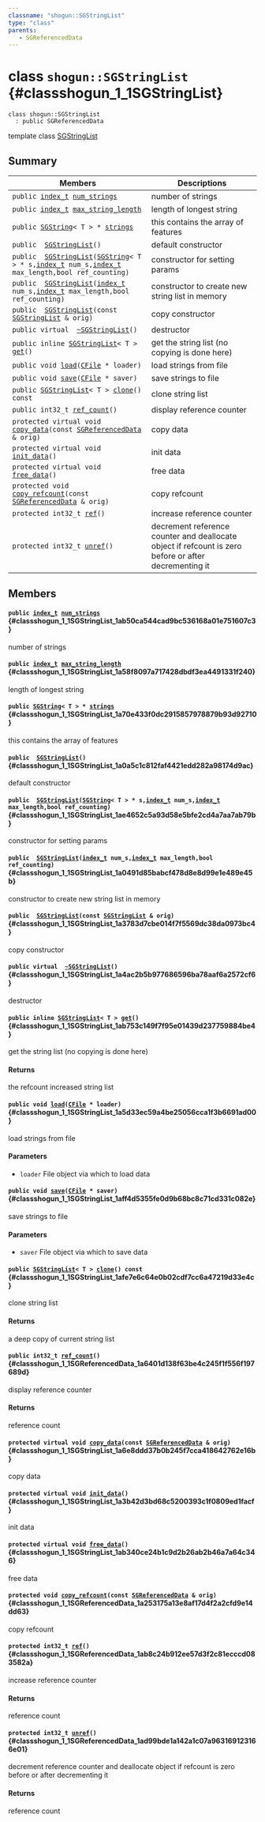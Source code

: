```yaml
---
classname: "shogun::SGStringList"
type: "class"
parents:
   - SGReferencedData
---
```


# class `shogun::SGStringList` {#classshogun_1_1SGStringList}

```
class shogun::SGStringList
  : public SGReferencedData
```

template class [SGStringList](#classshogun_1_1SGStringList)

## Summary

 Members                        | Descriptions
--------------------------------|---------------------------------------------
`public `[`index_t`](#common_8h_1a6da8132ec1234c0d616142e3a246f858)` `[`num_strings`](#classshogun_1_1SGStringList_1ab50ca544cad9bc536168a01e751607c3) | number of strings
`public `[`index_t`](#common_8h_1a6da8132ec1234c0d616142e3a246f858)` `[`max_string_length`](#classshogun_1_1SGStringList_1a58f8097a717428dbdf3ea4491331f240) | length of longest string
`public `[`SGString`](#classshogun_1_1SGString)`< T > * `[`strings`](#classshogun_1_1SGStringList_1a70e433f0dc2915857978879b93d92710) | this contains the array of features
`public  `[`SGStringList`](#classshogun_1_1SGStringList_1a0a5c1c812faf4421edd282a98174d9ac)`()` | default constructor
`public  `[`SGStringList`](#classshogun_1_1SGStringList_1ae4652c5a93d58e5bfe2cd4a7aa7ab79b)`(`[`SGString`](#classshogun_1_1SGString)`< T > * s,`[`index_t`](#common_8h_1a6da8132ec1234c0d616142e3a246f858)` num_s,`[`index_t`](#common_8h_1a6da8132ec1234c0d616142e3a246f858)` max_length,bool ref_counting)` | constructor for setting params
`public  `[`SGStringList`](#classshogun_1_1SGStringList_1a0491d85babcf478d8e8d99e1e489e45b)`(`[`index_t`](#common_8h_1a6da8132ec1234c0d616142e3a246f858)` num_s,`[`index_t`](#common_8h_1a6da8132ec1234c0d616142e3a246f858)` max_length,bool ref_counting)` | constructor to create new string list in memory
`public  `[`SGStringList`](#classshogun_1_1SGStringList_1a3783d7cbe014f7f5569dc38da0973bc4)`(const `[`SGStringList`](#classshogun_1_1SGStringList)` & orig)` | copy constructor
`public virtual  `[`~SGStringList`](#classshogun_1_1SGStringList_1a4ac2b5b977686596ba78aaf6a2572cf6)`()` | destructor
`public inline `[`SGStringList`](#classshogun_1_1SGStringList)`< T > `[`get`](#classshogun_1_1SGStringList_1ab753c149f7f95e01439d237759884be4)`()` | get the string list (no copying is done here)
`public void `[`load`](#classshogun_1_1SGStringList_1a5d33ec59a4be25056cca1f3b6691ad00)`(`[`CFile`](#classshogun_1_1CFile)` * loader)` | load strings from file
`public void `[`save`](#classshogun_1_1SGStringList_1aff4d5355fe0d9b68bc8c71cd331c082e)`(`[`CFile`](#classshogun_1_1CFile)` * saver)` | save strings to file
`public `[`SGStringList`](#classshogun_1_1SGStringList)`< T > `[`clone`](#classshogun_1_1SGStringList_1afe7e6c64e0b02cdf7cc6a47219d33e4c)`() const` | clone string list
`public int32_t `[`ref_count`](#classshogun_1_1SGReferencedData_1a6401d138f63be4c245f1f556f197689d)`()` | display reference counter
`protected virtual void `[`copy_data`](#classshogun_1_1SGStringList_1a6e8ddd37b0b245f7cca418642762e16b)`(const `[`SGReferencedData`](#classshogun_1_1SGReferencedData)` & orig)` | copy data
`protected virtual void `[`init_data`](#classshogun_1_1SGStringList_1a3b42d3bd68c5200393c1f0809ed1facf)`()` | init data
`protected virtual void `[`free_data`](#classshogun_1_1SGStringList_1ab340ce24b1c9d2b26ab2b46a7a64c346)`()` | free data
`protected void `[`copy_refcount`](#classshogun_1_1SGReferencedData_1a253175a13e8af17d4f2a2cfd9e14dd63)`(const `[`SGReferencedData`](#classshogun_1_1SGReferencedData)` & orig)` | copy refcount
`protected int32_t `[`ref`](#classshogun_1_1SGReferencedData_1ab8c24b912ee57d3f2c81ecccd083582a)`()` | increase reference counter
`protected int32_t `[`unref`](#classshogun_1_1SGReferencedData_1ad99bde1a142a1c07a963169123166e01)`()` | decrement reference counter and deallocate object if refcount is zero before or after decrementing it

## Members

#### `public `[`index_t`](#common_8h_1a6da8132ec1234c0d616142e3a246f858)` `[`num_strings`](#classshogun_1_1SGStringList_1ab50ca544cad9bc536168a01e751607c3) {#classshogun_1_1SGStringList_1ab50ca544cad9bc536168a01e751607c3}

number of strings

#### `public `[`index_t`](#common_8h_1a6da8132ec1234c0d616142e3a246f858)` `[`max_string_length`](#classshogun_1_1SGStringList_1a58f8097a717428dbdf3ea4491331f240) {#classshogun_1_1SGStringList_1a58f8097a717428dbdf3ea4491331f240}

length of longest string

#### `public `[`SGString`](#classshogun_1_1SGString)`< T > * `[`strings`](#classshogun_1_1SGStringList_1a70e433f0dc2915857978879b93d92710) {#classshogun_1_1SGStringList_1a70e433f0dc2915857978879b93d92710}

this contains the array of features

#### `public  `[`SGStringList`](#classshogun_1_1SGStringList_1a0a5c1c812faf4421edd282a98174d9ac)`()` {#classshogun_1_1SGStringList_1a0a5c1c812faf4421edd282a98174d9ac}

default constructor

#### `public  `[`SGStringList`](#classshogun_1_1SGStringList_1ae4652c5a93d58e5bfe2cd4a7aa7ab79b)`(`[`SGString`](#classshogun_1_1SGString)`< T > * s,`[`index_t`](#common_8h_1a6da8132ec1234c0d616142e3a246f858)` num_s,`[`index_t`](#common_8h_1a6da8132ec1234c0d616142e3a246f858)` max_length,bool ref_counting)` {#classshogun_1_1SGStringList_1ae4652c5a93d58e5bfe2cd4a7aa7ab79b}

constructor for setting params

#### `public  `[`SGStringList`](#classshogun_1_1SGStringList_1a0491d85babcf478d8e8d99e1e489e45b)`(`[`index_t`](#common_8h_1a6da8132ec1234c0d616142e3a246f858)` num_s,`[`index_t`](#common_8h_1a6da8132ec1234c0d616142e3a246f858)` max_length,bool ref_counting)` {#classshogun_1_1SGStringList_1a0491d85babcf478d8e8d99e1e489e45b}

constructor to create new string list in memory

#### `public  `[`SGStringList`](#classshogun_1_1SGStringList_1a3783d7cbe014f7f5569dc38da0973bc4)`(const `[`SGStringList`](#classshogun_1_1SGStringList)` & orig)` {#classshogun_1_1SGStringList_1a3783d7cbe014f7f5569dc38da0973bc4}

copy constructor

#### `public virtual  `[`~SGStringList`](#classshogun_1_1SGStringList_1a4ac2b5b977686596ba78aaf6a2572cf6)`()` {#classshogun_1_1SGStringList_1a4ac2b5b977686596ba78aaf6a2572cf6}

destructor

#### `public inline `[`SGStringList`](#classshogun_1_1SGStringList)`< T > `[`get`](#classshogun_1_1SGStringList_1ab753c149f7f95e01439d237759884be4)`()` {#classshogun_1_1SGStringList_1ab753c149f7f95e01439d237759884be4}

get the string list (no copying is done here)

#### Returns
the refcount increased string list

#### `public void `[`load`](#classshogun_1_1SGStringList_1a5d33ec59a4be25056cca1f3b6691ad00)`(`[`CFile`](#classshogun_1_1CFile)` * loader)` {#classshogun_1_1SGStringList_1a5d33ec59a4be25056cca1f3b6691ad00}

load strings from file

#### Parameters
* `loader` File object via which to load data

#### `public void `[`save`](#classshogun_1_1SGStringList_1aff4d5355fe0d9b68bc8c71cd331c082e)`(`[`CFile`](#classshogun_1_1CFile)` * saver)` {#classshogun_1_1SGStringList_1aff4d5355fe0d9b68bc8c71cd331c082e}

save strings to file

#### Parameters
* `saver` File object via which to save data

#### `public `[`SGStringList`](#classshogun_1_1SGStringList)`< T > `[`clone`](#classshogun_1_1SGStringList_1afe7e6c64e0b02cdf7cc6a47219d33e4c)`() const` {#classshogun_1_1SGStringList_1afe7e6c64e0b02cdf7cc6a47219d33e4c}

clone string list

#### Returns
a deep copy of current string list

#### `public int32_t `[`ref_count`](#classshogun_1_1SGReferencedData_1a6401d138f63be4c245f1f556f197689d)`()` {#classshogun_1_1SGReferencedData_1a6401d138f63be4c245f1f556f197689d}

display reference counter

#### Returns
reference count

#### `protected virtual void `[`copy_data`](#classshogun_1_1SGStringList_1a6e8ddd37b0b245f7cca418642762e16b)`(const `[`SGReferencedData`](#classshogun_1_1SGReferencedData)` & orig)` {#classshogun_1_1SGStringList_1a6e8ddd37b0b245f7cca418642762e16b}

copy data

#### `protected virtual void `[`init_data`](#classshogun_1_1SGStringList_1a3b42d3bd68c5200393c1f0809ed1facf)`()` {#classshogun_1_1SGStringList_1a3b42d3bd68c5200393c1f0809ed1facf}

init data

#### `protected virtual void `[`free_data`](#classshogun_1_1SGStringList_1ab340ce24b1c9d2b26ab2b46a7a64c346)`()` {#classshogun_1_1SGStringList_1ab340ce24b1c9d2b26ab2b46a7a64c346}

free data

#### `protected void `[`copy_refcount`](#classshogun_1_1SGReferencedData_1a253175a13e8af17d4f2a2cfd9e14dd63)`(const `[`SGReferencedData`](#classshogun_1_1SGReferencedData)` & orig)` {#classshogun_1_1SGReferencedData_1a253175a13e8af17d4f2a2cfd9e14dd63}

copy refcount

#### `protected int32_t `[`ref`](#classshogun_1_1SGReferencedData_1ab8c24b912ee57d3f2c81ecccd083582a)`()` {#classshogun_1_1SGReferencedData_1ab8c24b912ee57d3f2c81ecccd083582a}

increase reference counter

#### Returns
reference count

#### `protected int32_t `[`unref`](#classshogun_1_1SGReferencedData_1ad99bde1a142a1c07a963169123166e01)`()` {#classshogun_1_1SGReferencedData_1ad99bde1a142a1c07a963169123166e01}

decrement reference counter and deallocate object if refcount is zero before or after decrementing it

#### Returns
reference count

